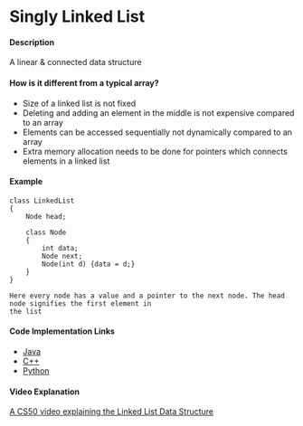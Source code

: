 # Singly Linked List

#### Description

A linear & connected data structure

#### How is it different from a typical array?

- Size of a linked list is not fixed 
- Deleting and adding an element in the middle is not expensive compared to an array
- Elements can be accessed sequentially not dynamically compared to an array
- Extra memory allocation needs to be done for pointers which connects elements in a linked list


#### Example

```
class LinkedList
{
    Node head;

    class Node
    {
        int data;
        Node next;
        Node(int d) {data = d;}
    }
}

Here every node has a value and a pointer to the next node. The head node signifies the first element in 
the list
 ```

#### Code Implementation Links

- [Java](https://github.com/TheAlgorithms/Java/blob/master/data_structures/Lists/SinglyLinkedList.java)
- [C++](https://github.com/TheAlgorithms/C-Plus-Plus/blob/master/Linked%20List.cpp)
- [Python](https://github.com/TheAlgorithms/Python/blob/master/data_structures/LinkedList/singly_LinkedList.py)

#### Video Explanation

[A CS50 video explaining the Linked List Data Structure](https://www.youtube.com/watch?v=5nsKtQuT6E8)
